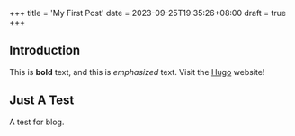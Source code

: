 +++
title = 'My First Post'
date = 2023-09-25T19:35:26+08:00
draft = true
+++

## Introduction

This is **bold** text, and this is *emphasized* text. Visit the [Hugo](https://gohugo.io) website!

## Just A Test

A test for blog.
